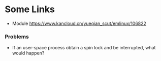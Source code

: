 # Some Links
* Module https://www.kancloud.cn/yueqian_scut/emlinux/106822


### Problems
* If an user-space process obtain a spin lock and be interrupted, what would happen?

